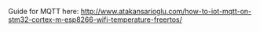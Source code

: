 Guide for MQTT here:
http://www.atakansarioglu.com/how-to-iot-mqtt-on-stm32-cortex-m-esp8266-wifi-temperature-freertos/
